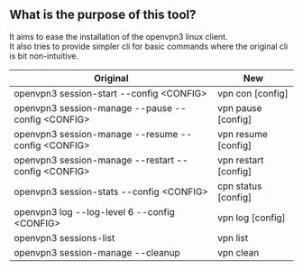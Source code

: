 ## What is the purpose of this tool?


It aims to ease the installation of the openvpn3 linux client.  
It also tries to provide simpler cli for basic commands where the original cli is bit non-intuitive.

Original  | New
------------- | -------------
openvpn3 session-start --config \<CONFIG\>  | vpn con [config]
openvpn3 session-manage --pause --config \<CONFIG\> | vpn pause [config]
openvpn3 session-manage --resume --config \<CONFIG\> |  vpn resume [config]
openvpn3 session-manage --restart --config \<CONFIG\> | vpn restart [config]
openvpn3 session-stats --config \<CONFIG\> | cpn status [config]
openvpn3 log --log-level 6 --config \<CONFIG\> | vpn log [config]
openvpn3 sessions-list |  vpn list
openvpn3 session-manage --cleanup | vpn clean





   